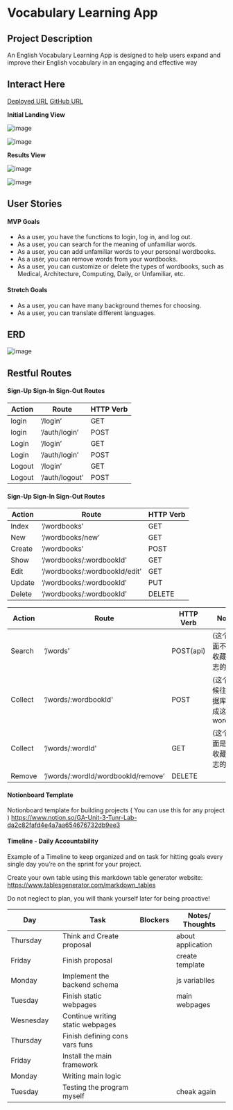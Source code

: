 # Vocabulary Learning App

## Project Description


An English Vocabulary Learning App is designed to help users expand and improve their English vocabulary in an engaging and effective way

## Interact Here

[Deployed URL](https://vocabulary-learning-app-97239a073f2c.herokuapp.com/)
[GitHub URL](https://github.com/kevinsubmit/Vocabulary-Learning-App/)

**Initial Landing View**

![image](./public/imgs/img1.png)

![image](./public/imgs/img4.png)

**Results View**


![image](./public/imgs/img2.png)

![image](./public/imgs/img3.png)

## User Stories

#### MVP Goals

- As a user, you have the functions to login, log in, and log out.
- As a user, you can search for the meaning of unfamiliar words.
- As a user, you can add unfamiliar words to your personal wordbooks.
- As a user, you can remove words from your wordbooks.
- As a user, you can customize or delete the types of wordbooks, such as Medical, Architecture, Computing, Daily, or Unfamiliar, etc.

#### Stretch Goals

- As a user, you can have many background themes for choosing.
- As a user, you can translate different languages.

## ERD

![image](./public/imgs/erd.png)

## Restful Routes
#### Sign-Up Sign-In Sign-Out Routes

|  Action    |             Route                                  | HTTP Verb  | 
|------------|----------------------------------------------------|------------|
|  login     |   ‘/login’                                         |    GET     |  
|  login     |   ‘/auth/login’                                    |    POST    |
|  Login     |   ‘/login’                                         |    GET     |  
|  Login     |   ‘/auth/login’                                    |    POST    |  
|  Logout    |   ‘/login’                                         |    GET     | 
|  Logout    |   ‘/auth/logout'                                   |    POST    | 
 

#### Sign-Up Sign-In Sign-Out Routes
|  Action    |             Route              | HTTP Verb|
|------------|--------------------------------|----------|
|  Index     |   ‘/wordbooks’                 |  GET     |
|  New       |   ‘/wordbooks/new’             |  GET     |
|  Create    |   ‘/wordbooks’                 |  POST    |    
|  Show      |   ‘/wordbooks/:wordbookId'     |  GET     |            
|  Edit      |   ‘/wordbooks/:wordbookId/edit’|  GET     |  
|  Update    |   ‘/wordbooks/:wordbookId’     |  PUT     |                       
|  Delete    |   ‘/wordbooks/:wordbookId’     |  DELETE  |  


|  Action    |             Route                                  | HTTP Verb  |           Note  |
|------------|----------------------------------------------------|------------|-----------------|
|  Search    |   ‘/words’                           |  POST(api) |  (这个页面不带收藏标志的)         |
|  Collect   |   ‘/words/:wordbookId'               |  POST      |  (这个时候往数据库生成这个wordId) |
|  Collect   |   ‘/words/:wordId'                   |  GET       |  (这个页面是带收藏标志的)         |
|  Remove    |   ‘/words/:wordId/wordbookId/remove’ |  DELETE    |                               |



#### Notionboard Template
Notionboard template for building projects ( You can use this for any project )
https://www.notion.so/GA-Unit-3-Tunr-Lab-da2c82fafd4e4a7aa654676732db9ee3

#### Timeline - Daily Accountability
Example of a Timeline to keep organized and on task for hitting goals every single day you’re on the sprint for your project.

Create your own table using this markdown table generator website:
https://www.tablesgenerator.com/markdown_tables

Do not neglect to plan, you will thank yourself later for being proactive!

| Day        |   | Task                               | Blockers | Notes/ Thoughts |
|------------|---|------------------------------------|----------|-----------------|
| Thursday   |   | Think and Create proposal          |          |about application|
| Friday     |   | Finish proposal                    |          |create template  |
| Monday     |   | Implement the backend schema       |          |js variablles    |
| Tuesday    |   | Finish static webpages             |          |main  webpages   |
| Wesnesday  |   | Continue writing  static webpages  |          |                 |
| Thursday   |   | Finish defining cons vars funs     |          |                 |
| Friday     |   | Install the main framework         |          |                 |
| Monday     |   | Writing main logic                 |          |                 |
| Tuesday    |   | Testing the program myself         |          |cheak again      |










